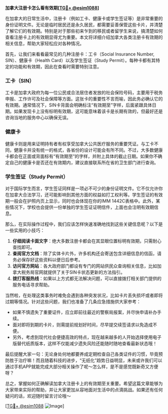 **加拿大注册卡怎么看有效期[[TG💪+ @esim1088](https://t.me/s/esim1088)]**

在加拿大的日常生活中，注册卡（例如工卡、健康卡或学生签证等）是非常重要的身份证明文件。无论是临时居民还是永久居民，都需要妥善保管这些卡片，并清楚了解它们的有效期。特别是对于那些初来乍到的移民或者留学生来说，搞清楚如何查看注册卡上的有效期显得尤为重要。本文将详细介绍加拿大各类注册卡有效期的相关信息，帮助大家轻松应对各种情况。

首先，让我们来看看最常见的几种注册卡：工卡（Social Insurance Number, SIN）、健康卡（Health Card）以及学生签证（Study Permit）。每种卡都有其特定的功能和有效期，因此在查看时需要特别注意。

### 工卡（SIN）

工卡是加拿大政府为每一位公民或合法居住者发放的社会保险号码，主要用于税务申报、工作许可及社会保障等方面。这张卡的重要性不言而喻，因此务必确认它的有效期。通常情况下，SIN卡背面会明确标注“有效期至”字样，后面紧跟具体日期。如果发现卡上没有标明有效期，这可能意味着该卡是长期有效的，但最好还是咨询当地的服务中心以确保无误。

### 健康卡

健康卡则是用来证明持有者有权享受加拿大公共医疗服务的重要凭证。与工卡不同，健康卡并没有统一的格式，各省份的设计可能会有所不同。不过，大多数健康卡都会在正面或背面标有“有效期至”的字样，并附上具体的截止日期。如果你不确定自己的健康卡是否还在有效期内，建议直接联系所在省的卫生部门进行查询。

### 学生签证（Study Permit）

对于国际学生而言，学生签证同样是一项必不可少的身份证明文件。它不仅允许你在加拿大合法学习，还可能影响到其他方面的权益如打工权利等。学生签证的有效期一般会在护照内页上显示，同时也会体现在你的IMM 1442C表格中。此外，某些情况下，学校也会提供一份单独的学生签证证明信件，上面也会注明有效期信息。

那么，在实际操作过程中，我们应该怎样快速准确地找到这些关键信息呢？以下是一些实用的小技巧：

1. **仔细阅读卡面文字**：绝大多数注册卡都会在其显眼位置标明有效期，只需耐心查找即可。
2. **查阅官方文档**：除了实体卡片外，许多机构还会寄送包含详细信息的信函，请务必保存好这些资料以便日后参考。
3. **访问官方网站**：各大政府部门都设有专门的网站供民众查询相关信息，比如加拿大税务局官网就提供了关于SIN卡状态更新的方法指引。
4. **拨打客服热线**：如果以上方式都无法解决问题，可以直接拨打相关部门提供的服务电话寻求帮助。

当然啦，在处理这类事务时难免会遇到各种突发状况，比如卡片丢失损坏或者即将过期等情况。针对这些问题，我们也准备了几条应急措施供大家参考：

- 如果不慎遗失了重要证件，应立即前往最近的警察局报案，并尽快申请补办手续。
- 面对即将到期的卡片，则需提前规划好时间，尽早提交续签请求以免造成不便。
- 另外，考虑到现代社会便捷高效的特点，现在越来越多的人开始选择使用电子版替代纸质版本，这样不仅能减少遗失风险还能随时随地查看最新状态哦！

最后提醒大家一句：无论身处何地都要养成定期检查自己各类证件的习惯，毕竟预防胜于治疗嘛！而且随着科技的进步，“无纸化”趋势日益明显，未来或许我们可以通过手机APP就能完成大部分相关操作了呢～怎么样，是不是感觉既新奇又方便呀？

总之，掌握如何正确解读加拿大注册卡上的有效期至关重要。希望这篇文章能够为大家带来实际的帮助，并让大家更加从容地面对生活中的点滴挑战。如果还有任何疑问的话，欢迎随时留言讨论哦～

[[TG💪+ @esim1088](https://t.me/s/esim1088) ![Image](https://i.postimg.cc/4NQfJmqS/Snipaste-2025-05-13-00-14-12.png)]